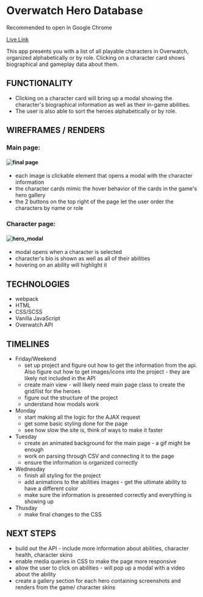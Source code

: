 # Overwatch Hero Database

Recommended to open in Google Chrome

[Live Link](https://arebiter.github.io/OverwatchCharacters/)

This app presents you with a list of all playable characters in Overwatch, organized alphabetically or by role.
Clicking on a character card shows biographical and gameplay data about them. 


## FUNCTIONALITY

 - Clicking on a character card will bring up a modal showing the character's biographical information as well as their in-game abilities. 
 - The user is also able to sort the heroes alphabetically or by role.

## WIREFRAMES / RENDERS

### Main page: 
#### ![final page](https://user-images.githubusercontent.com/48140022/145428240-1a2d5459-b0de-4c99-9c74-c28f03860e40.png)

 - each image is clickable element that opens a modal with the character information
 - the character cards mimic the hover behavior of the cards in the game's hero gallery
 - the 2 buttons on the top right of the page let the user order the characters by name or role

### Character page: 
#### ![hero_modal](https://user-images.githubusercontent.com/48140022/145428660-714e03e3-d8fe-400c-9458-e9c58912557d.png)

 - modal opens when a character is selected
 - character's bio is shown as well as all of their abilities
 - hovering on an ability will highlight it 

## TECHNOLOGIES

 - webpack
 - HTML
 - CSS/SCSS
 - Vanilla JavaScript
 - Overwatch API

## TIMELINES

 - Friday/Weekend 
    - set up project and figure out how to get the information from the api. Also figure out how to get images/icons into the project - they are likely not included in the API
    - create main view - will likely need main page class to create the grid/list for the heroes
    - figure out the structure of the project
    - understand how modals work
- Monday 
    - start making all the logic for the AJAX request 
    - get some basic styling done for the page
    - see how slow the site is, think of ways to make it faster
- Tuesday
    - create an animated background for the main page - a gif might be enough
    - work on parsing through CSV and connecting it to the page
    - ensure the information is organized correctly
- Wednesday
    - finish all styling for the project
    - add animations to the abilities images - get the ultimate ability to have a different color
    - make sure the information is presented correctly and everything is showing up
- Thusday
    - make final changes to the CSS

## NEXT STEPS
- build out the API - include more information about abilities, character health, character skins
- enable media queries in CSS to make the page more responsive
- allow the user to click on abilities - will pop up a modal with a video about the ability
- create a gallery section for each hero containing screenshots and renders from the game/ character skins





